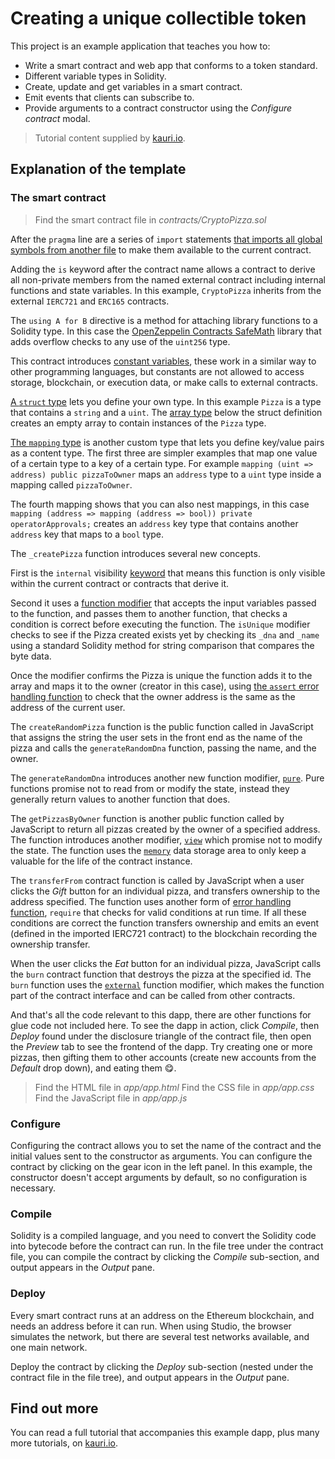 # Creating a unique collectible token

This project is an example application that teaches you how to:

-   Write a smart contract and web app that conforms to a token standard.
-   Different variable types in Solidity.
-   Create, update and get variables in a smart contract.
-   Emit events that clients can subscribe to.
-   Provide arguments to a contract constructor using the _Configure contract_ modal.

> Tutorial content supplied by [kauri.io](https://kauri.io).

## Explanation of the template

### The smart contract

> Find the smart contract file in _contracts/CryptoPizza.sol_

After the `pragma` line are a series of `import` statements [that imports all global symbols from another file](https://solidity.readthedocs.io/en/latest/layout-of-source-files.html#importing-other-source-files) to make them available to the current contract.

Adding the `is` keyword after the contract name allows a contract to derive all non-private members from the named external contract including internal functions and state variables. In this example, `CryptoPizza` inherits from the external `IERC721` and `ERC165` contracts.

The `using A for B` directive is a method for attaching library functions to a Solidity type. In this case the [OpenZeppelin Contracts SafeMath](https://docs.openzeppelin.com/contracts/2.x/api/math.html) library that adds overflow checks to any use of the `uint256` type.

This contract introduces [constant variables](https://solidity.readthedocs.io/en/latest/contracts.html#constant-state-variables), these work in a similar way to other programming languages, but constants are not allowed to access storage, blockchain, or execution data, or make calls to external contracts.

[A `struct` type](https://solidity.readthedocs.io/en/latest/types.html#structs) lets you define your own type. In this example `Pizza` is a type that contains a `string` and a `uint`. The [array type](https://solidity.readthedocs.io/en/v0.5.12/types.html#arrays) below the struct definition creates an empty array to contain instances of the `Pizza` type.

[The `mapping` type](https://solidity.readthedocs.io/en/v0.5.12/types.html#mapping-types) is another custom type that lets you define key/value pairs as a content type. The first three are simpler examples that map one value of a certain type to a key of a certain type. For example `mapping (uint => address) public pizzaToOwner` maps an `address` type to a `uint` type inside a mapping called `pizzaToOwner`.

The fourth mapping shows that you can also nest mappings, in this case `mapping (address => mapping (address => bool)) private operatorApprovals;` creates an `address` key type that contains another `address` key that maps to a `bool` type.

The `_createPizza` function introduces several new concepts.

First is the `internal` visibility [keyword](https://solidity.readthedocs.io/en/v0.5.12/contracts.html#visibility-and-getters) that means this function is only visible within the current contract or contracts that derive it.

Second it uses a [function modifier](https://solidity.readthedocs.io/en/v0.5.12/contracts.html#function-modifiers) that accepts the input variables passed to the function, and passes them to another function, that checks a condition is correct before executing the function. The `isUnique` modifier checks to see if the Pizza created exists yet by checking its `_dna` and `_name` using a standard Solidity method for string comparison that compares the byte data.

Once the modifier confirms the Pizza is unique the function adds it to the array and maps it to the owner (creator in this case), using [the `assert` error handling function](https://solidity.readthedocs.io/en/v0.5.12/control-structures.html#id4) to check that the owner address is the same as the address of the current user.

The `createRandomPizza` function is the public function called in JavaScript that assigns the string the user sets in the front end as the name of the pizza and calls the `generateRandomDna` function, passing the name, and the owner.

The `generateRandomDna` introduces another new function modifier, [`pure`](https://solidity.readthedocs.io/en/v0.5.12/contracts.html#pure-functions). Pure functions promise not to read from or modify the state, instead they generally return values to another function that does.

The `getPizzasByOwner` function is another public function called by JavaScript to return all pizzas created by the owner of a specified address. The function introduces another modifier, [`view`](https://solidity.readthedocs.io/en/v0.5.12/contracts.html#view-functions) which promise not to modify the state. The function uses the [`memory`](https://solidity.readthedocs.io/en/latest/introduction-to-smart-contracts.html#storage-memory-and-the-stack) data storage area to only keep a valuable for the life of the contract instance.

The `transferFrom` contract function is called by JavaScript when a user clicks the _Gift_ button for an individual pizza, and transfers ownership to the address specified. The function uses another form of [error handling function](https://solidity.readthedocs.io/en/v0.5.12/control-structures.html#id4), `require` that checks for valid conditions at run time. If all these conditions are correct the function transfers ownership and emits an event (defined in the imported IERC721 contract) to the blockchain recording the ownership transfer.

When the user clicks the _Eat_ button for an individual pizza, JavaScript calls the `burn` contract function that destroys the pizza at the specified id. The `burn` function uses the [`external`](https://solidity.readthedocs.io/en/v0.5.12/contracts.html#visibility-and-getters) function modifier, which makes the function part of the contract interface and can be called from other contracts.

And that's all the code relevant to this dapp, there are other functions for glue code not included here. To see the dapp in action, click _Compile_, then _Deploy_ found under the disclosure triangle of the contract file, then open the _Preview_ tab to see the frontend of the dapp. Try creating one or more pizzas, then gifting them to other accounts (create new accounts from the _Default_ drop down), and eating them 😋.

> Find the HTML file in _app/app.html_
> Find the CSS file in _app/app.css_
> Find the JavaScript file in _app/app.js_

### Configure

Configuring the contract allows you to set the name of the contract and the initial values sent to the constructor as arguments. You can configure the contract by clicking on the gear icon in the left panel.  In this example, the constructor doesn't accept arguments by default, so no configuration is necessary.

### Compile

Solidity is a compiled language, and you need to convert the Solidity code into bytecode before the contract can run. In the file tree under the contract file, you can compile the contract by clicking the _Compile_ sub-section, and output appears in the _Output_ pane.

### Deploy

Every smart contract runs at an address on the Ethereum blockchain, and needs an address before it can run. When using Studio, the browser simulates the network, but there are several test networks available, and one main network.

Deploy the contract by clicking the _Deploy_ sub-section (nested under the contract file in the file tree), and output appears in the _Output_ pane.

## Find out more

You can read a full tutorial that accompanies this example dapp, plus many more tutorials, on [kauri.io](https://kauri.io/article/bdd65d6155a74b8aa52672b46b7230a8/v1/a-fullstack-dapp-for-creating-tokens).